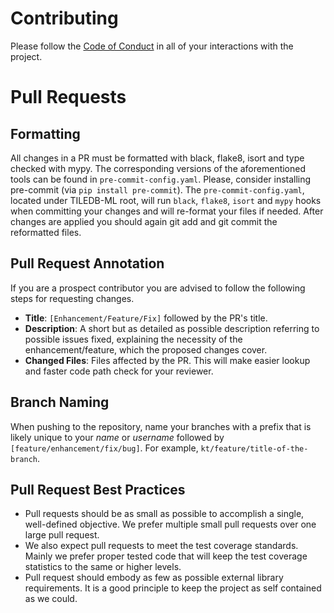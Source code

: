 # Contributing

Please follow the [Code of Conduct](https://github.com/TileDB-Inc/TileDB-ML/blob/master/CODE_OF_CONDUCT.md)
in all of your interactions with the project.

# Pull Requests

## Formatting

All changes in a PR must be formatted with black, flake8, isort and type checked with mypy. The corresponding versions 
of the aforementioned tools can be found in `pre-commit-config.yaml`. Please, consider installing pre-commit (via `pip install pre-commit`). 
The `pre-commit-config.yaml`, located under TILEDB-ML root, will run `black`, `flake8`, `isort` and `mypy` hooks when committing your changes and will re-format 
your files if needed. After changes are applied you should again git add and git commit the reformatted files.

## Pull Request Annotation

If you are a prospect contributor you are advised to follow the following steps for requesting changes.

- **Title**: `[Enhancement/Feature/Fix]` followed by the PR's title.
- **Description**: A short but as detailed as possible description referring to possible issues fixed, explaining the necessity of the enhancement/feature, which the proposed changes cover.
- **Changed Files**: Files affected by the PR. This will make easier lookup and faster code path check for your reviewer.

## Branch Naming
When pushing to the repository, name your branches with a prefix that is likely unique to your _name_ or _username_ 
followed by `[feature/enhancement/fix/bug]`. For example, `kt/feature/title-of-the-branch`.

## Pull Request Best Practices
- Pull requests should be as small as possible to accomplish a single, well-defined objective. We prefer multiple small pull requests over one large pull request.
- We also expect pull requests to meet the test coverage standards. Mainly we prefer proper tested code that will keep the test coverage statistics to the same or higher levels. 
- Pull request should embody as few as possible external library requirements. It is a good principle to keep the project as self contained as we could.